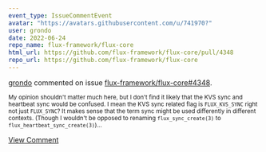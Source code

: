 ```yaml
---
event_type: IssueCommentEvent
avatar: "https://avatars.githubusercontent.com/u/741970?"
user: grondo
date: 2022-06-24
repo_name: flux-framework/flux-core
html_url: https://github.com/flux-framework/flux-core/pull/4348
repo_url: https://github.com/flux-framework/flux-core
---
```


<a href='https://github.com/grondo' target='_blank'>grondo</a> commented on issue <a href='https://github.com/flux-framework/flux-core/pull/4348' target='_blank'>flux-framework/flux-core#4348</a>.

<small>My opinion shouldn't matter much here, but I don't find it likely that the KVS sync and heartbeat sync would be confused. I mean the KVS sync related flag is `FLUX_KVS_SYNC` right not just `FLUX_SYNC`? It makes sense that the term sync might be used differently in different contexts. (Though I wouldn't be opposed to renaming `flux_sync_create(3)` to `flux_heartbeat_sync_create(3)`)...</small>

<a href='https://github.com/flux-framework/flux-core/pull/4348' target='_blank'>View Comment</a>